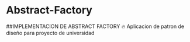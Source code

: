 # Abstract-Factory
##IMPLEMENTACION DE ABSTRACT FACTORY 🔥
Aplicacion de patron de diseño para proyecto de universidad
